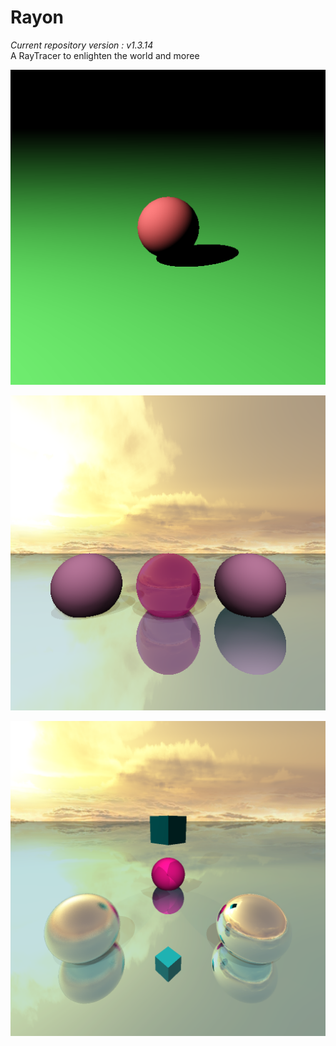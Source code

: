 # Rayon
_Current repository version : v1.3.14_
<br>A RayTracer to enlighten the world and moree

[<img src="https://raw.githubusercontent.com/Telokis/Rayon/master/files/rendered/very_basic.bmp" />](https://raw.githubusercontent.com/Telokis/Rayon/master/files/rendered/very_basic.bmp)

[<img src="https://raw.githubusercontent.com/Telokis/Rayon/master/files/rendered/cubemap_reflection.png" />](https://raw.githubusercontent.com/Telokis/Rayon/master/files/rendered/cubemap_reflection.png)

[<img src="https://raw.githubusercontent.com/Telokis/Rayon/master/files/rendered/sunset_reflection.png" />](https://raw.githubusercontent.com/Telokis/Rayon/master/files/rendered/sunset_reflection.png)
